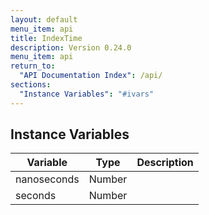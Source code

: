 ```yaml
---
layout: default
menu_item: api
title: IndexTime
description: Version 0.24.0
menu_item: api
return_to:
  "API Documentation Index": /api/
sections:
  "Instance Variables": "#ivars"
---
```


## <a name="ivars"></a>Instance Variables

| Variable | Type | Description |
| --- | --- | --- |
| <a name="nanoseconds"></a>nanoseconds | Number |  |
| <a name="seconds"></a>seconds | Number |  |

